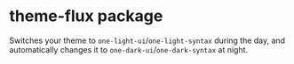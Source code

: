 # theme-flux package

Switches your theme to `one-light-ui`/`one-light-syntax` during the day, and automatically changes it to `one-dark-ui`/`one-dark-syntax` at night.
